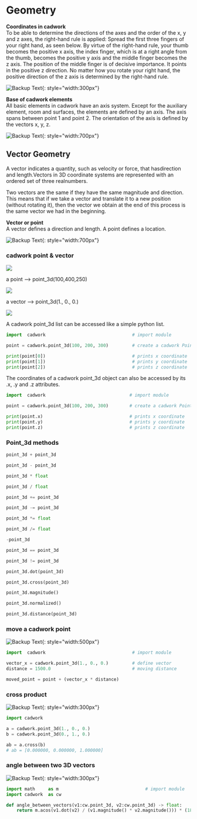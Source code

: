 # Geometry

**Coordinates in cadwork** <br>
To be able to determine the directions of the axes and the order of the x, y and z axes, the right-hand rule is applied:
Spread the first three fingers of your right hand, as seen below. By virtue of the right-hand rule, your thumb becomes the positive x axis, the index finger, which is at a right angle from the thumb, becomes the positive y axis and the middle finger becomes the z axis. The position of the middle finger is of decisive importance. It points in the positive z direction. No matter how you rotate your right hand, the positive direction of the z axis is determined by the right-hand rule.

![Backup Text](img/coordinate.png "https://de-manual.elcovision.com/koordinatensystem-definieren.html"){: style="width:300px"}


**Base of cadwork elements** <br>
All basic elements in cadwork have an axis system. Except for the auxiliary element, room and surfaces, the elements are defined by an axis. The axis spans between point 1 and point 2. 
The orientation of the axis is defined by the vectors x, y, z. 

![Backup Text](img/points.png "cadwork axis"){: style="width:700px"}

## Vector Geometry

A ​vector​ indicates a quantity, such as velocity or force, that has ​direction​ and ​length​.Vectors in 3D coordinate systems are represented with an ordered set of three realnumbers.

Two vectors are the same if they have the same magnitude and direction. This means that if we take a vector and translate it to a new position (without rotating it), 
then the vector we obtain at the end of this process is the same vector we had in the beginning.

**Vector or point**<br>
A vector defines a direction and length. A point defines a location.

![Backup Text](img/vector.png "vector - point"){: style="width:700px"}

### cadwork point & vector 

![](https://mermaid.ink/img/eyJjb2RlIjoiZmxvd2NoYXJ0IFREXG4gICAgcG9pbnRfM2QtLSBjb29yZGlhbnRlIC0tLVhcbiAgICBwb2ludF8zZC0tIGNvb3JkaW5hdGUgLS0tWVxuICAgIHBvaW50XzNkLS0gY29vcmRpbmF0ZSAtLS1aXG4gICAgICAgICAgICAiLCJtZXJtYWlkIjp7InRoZW1lIjoiZGVmYXVsdCJ9LCJ1cGRhdGVFZGl0b3IiOmZhbHNlLCJhdXRvU3luYyI6dHJ1ZSwidXBkYXRlRGlhZ3JhbSI6ZmFsc2V9)


a point --> point_3d(100,400,250)

![](https://mermaid.ink/img/eyJjb2RlIjoiZmxvd2NoYXJ0IFREXG4gICAgcG9pbnRfM2QtLSBYY29vcmRpYW50ZSAtLS0xMDBcbiAgICBwb2ludF8zZC0tIFljb29yZGluYXRlIC0tLTQwMFxuICAgIHBvaW50XzNkLS0gWmNvb3JkaW5hdGUgLS0tMjUwIiwibWVybWFpZCI6eyJ0aGVtZSI6ImRlZmF1bHQifSwidXBkYXRlRWRpdG9yIjpmYWxzZSwiYXV0b1N5bmMiOnRydWUsInVwZGF0ZURpYWdyYW0iOmZhbHNlfQ)

a vector --> point_3d(1., 0., 0.)

![](https://mermaid.ink/img/eyJjb2RlIjoiZmxvd2NoYXJ0IFREXG4gICAgcG9pbnRfM2QtLSBYY29vcmRpYW50ZSAtLS0xLjBcbiAgICBwb2ludF8zZC0tIFljb29yZGluYXRlIC0tLTAuMFxuICAgIHBvaW50XzNkLS0gWmNvb3JkaW5hdGUgLS0tLjAiLCJtZXJtYWlkIjp7InRoZW1lIjoiZGVmYXVsdCJ9LCJ1cGRhdGVFZGl0b3IiOmZhbHNlLCJhdXRvU3luYyI6dHJ1ZSwidXBkYXRlRGlhZ3JhbSI6ZmFsc2V9)

A cadwork point_3d list can be accessed like a simple python list.

```python hl_lines="5 6 7"
import  cadwork                                 # import module

point = cadwork.point_3d(100, 200, 300)         # create a cadwork Point

print(point[0])                                 # prints x coordinate
print(point[1])                                 # prints y coordinate
print(point[2])                                 # prints z coordinate
```

The coordinates of a cadwork point_3d object can also be accessed by its .x, .y and .z attributes.

```python hl_lines="5 6 7"
import  cadwork                                # import module

point = cadwork.point_3d(100, 200, 300)        # create a cadwork Point

print(point.x)                                 # prints x coordinate
print(point.y)                                 # prints y coordinate
print(point.z)                                 # prints z coordinate
```

### Point_3d methods


```python 
point_3d + point_3d

point_3d - point_3d

point_3d * float

point_3d / float

point_3d += point_3d

point_3d -= point_3d

point_3d *= float

point_3d /= float

-point_3d

point_3d == point_3d

point_3d != point_3d

point_3d.dot(point_3d)    

point_3d.cross(point_3d) 

point_3d.magnitude()

point_3d.normalized()

point_3d.distance(point_3d)
```


### move a cadwork point 

![Backup Text](img/move_pt.png "move a cadwork point"){: style="width:500px"}

```python 
import  cadwork                                 # import module

vector_x = cadwork.point_3d(1., 0., 0.)         # define vector
distance = 1500.0                               # moving distance

moved_point = point + (vector_x * distance)    
```

### cross product

![Backup Text](img/cross.png "https://de.wikipedia.org/wiki/Kreuzprodukt#/media/Datei:RHR.svg"){: style="width:300px"}

```python
import cadwork

a = cadwork.point_3d(1., 0., 0.)
b = cadwork.point_3d(0., 1., 0.)

ab = a.cross(b)
# ab = [0.000000, 0.000000, 1.000000]
```

### angle between two 3D vectors

![Backup Text](img/angle.png "vector angle"){: style="width:300px"}

```python
import math     as m                                 # import module 
import cadwork  as cw

def angle_between_vectors(v1:cw.point_3d, v2:cw.point_3d) -> float:
    return m.acos(v1.dot(v2) / (v1.magnitude() * v2.magnitude())) * (180 /m.pi)
``` 